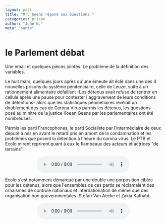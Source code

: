 ```yaml
---
layout: post
title: "Mr. Geens répond aux Questions "
categories: prison
author: "John N."
meta: "sante"
---
```



# le Parlement débat

Une email et quelques pièces jointes. Le problème de la définition des variables. 

Le huit mars, quelques jours après qu'une émeute ait éclé dans une des 4 nouvelles prisons du système pénitenciaire, celle de Leuze, suite à un rationnement alimentaire défaillant -Les détenus avait refusé de rentrer en cellule après une pause pour contester l'aggravement de leurs conditions de détentions- alors que les statistiques péninetiaires révêlait un doublement des cas de Corona Virus parmis les détenus, les questions posé au minitre de la justice Koean Geens par les parlementaires ont été nombreuses.

Parmis les parti Francophones, le parti Socialiste par l'intermédiaire de deux député a mis en avant le retard pris en amont de la condamnation et les problèmes que posent la détention à l'heure du corona virus. Le PTB et Ecolo mirent reprirent quant à eux le flambeaux des acteurs et actrices "de terrains". 

<div style="text-align: center"><audio src="{{ site.baseurl }}/assets/defi.mp4" controls loop> Défi </audio></div>

Ecolo s'est notamment démarqué par une double une porposition ciblée pour les détenus, alors que l'ensembles de ces partis se réclamaient des ornaismes de controle nationaux et internationation de même que des organisation non gouvernmentales.
Stefan Van Aecke et Zakia Kathabi.

<div style="text-align: center"><audio src="{{ site.baseurl }}/assets/ecolofr.mp4" controls loop> ecolofr </audio></div>
